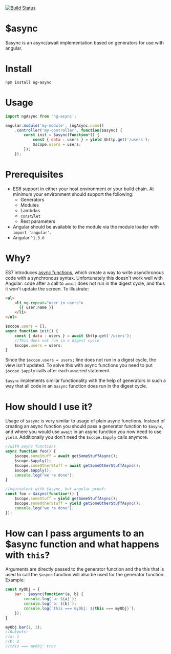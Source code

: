 [![Build Status](https://travis-ci.org/Magnetme/ng-async.svg?branch=master)](https://travis-ci.org/Magnetme/ng-async)

# $async

$async is an async/await implementation based on generators for use with angular.

# Install

`npm install ng-async`

# Usage
```javascript
import ngAsync from 'ng-async';

angular.module('my-module', [ngAsync.name])
	.controller('my-controller', function($async) {
		const init = $async(function*() {
			const { data : users } = yield $http.get('/users');
			$scope.users = users;
		});
	});
```

# Prerequisites

- ES6 support in either your host environment or your build chain. At minimum your environment should support the following:
  - Generators
  - Modules
  - Lambdas
  - `const`/`let`
  - Rest parameters
- Angular should be available to the module via the module loader with `import 'angular'`.
- Angular `^1.3.0`

# Why?

ES7 introduces [async functions](http://tc39.github.io/ecmascript-asyncawait/), which create a way to write asynchronous code with a synchronous syntax.
Unfortunately this doesn't work well with Angular: code after a call to `await` does not run in the digest cycle, and thus it won't update the screen. To illustrate:

```html
<ul>
	<li ng-repeat="user in users">
	  {{ user.name }}
	</li>
</ul>
```
```javascript
$scope.users = [];
async function init() {
	const { data : users } = await $http.get('/users');
	//This does not run in a digest cycle
	$scope.users = users;
}
```

Since the `$scope.users = users;` line does not run in a digest cycle, the view isn't updated. To solve this with async functions you need to put `$scope.$apply` calls after each `await`ed statement.

`$async` implements similar functionality with the help of generators in such a way that all code in an `$async` function does run in the digest cycle.

# How should I use it?

Usage of `$async` is very similar to usage of plain async functions. Instead of creating an async function you should pass a generator function to `$async`, and where you would use `await` in an async function you now need to use `yield`. Additionally you don't need the `$scope.$apply` calls anymore.

```javascript
//with async functions
async function foo() {
	$scope.someStuff = await getSomeStuffAsync();
	$scope.$apply();
	$scope.someOtherStuff = await getSomeOtherStuffAsync();
	$scope.$apply();
	console.log("we're done");
}

//equivalent with $async, but angular proof:
const foo = $async(function*() {
	$scope.someStuff = yield getSomeStuffAsync();
	$scope.someOtherStuff = yield getSomeOtherStuffAsync();
	console.log("we're done");
});
```

# How can I pass arguments to an $async function and what happens with `this`?

Arguments are directly passed to the generator function and the this that is used to call the `$async` function will also be used for the generator function. Example:

```javascript
const myObj = {
	bar : $async(function*(a, b) {
		console.log(`a: ${a}`);
		console.log(`b: ${b}`);
		console.log(`this === myObj: ${this === myObj}`);
	});
}

myObj.bar(1, 2);
//Outputs:
//a: 1
//b: 2
//this === myObj: true
```

